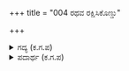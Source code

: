 +++
title = "004 ರಥವ ರಕ್ಷಿಸಿಕೊಣ್ಡು"

+++

<details><summary>ಗದ್ಯ (ಕ.ಗ.ಪ) </summary>

4. ತಾನೇರಿದ ರಥವನ್ನು ರಕ್ಷಿಸಿಕೊಂಡು, ತನ್ನ ಸಾರಥಿಯನ್ನು ಕಾಪಾಡಿಕೊಂಡು, ಮುಂದೆ ಹೂಡಿರುವ ರಥದ ಕುದುರೆಗಳು ಗಾಯಗೊಳ್ಳದ ರೀತಿಯಲ್ಲಿ, ಪ್ರಸಿದ್ಧರಾದ ಶತ್ರುಗಳ ಶಸ್ತ್ರಾಸ್ತ್ರಗಳನ್ನು, ಶತ್ರುಪಕ್ಷದ ರಥಿಕರನ್ನು, ಯುದ್ಧದಲ್ಲಿ ಜಯಿಸುವ ರಥಿಕ ವಿದ್ಯೆಯಲ್ಲಿ ಇವರ ಸಮಾನ ದೇªತೆ,ಮಾನವರಲ್ಲಿ ಬೇರೆ ಯಾರೂ ಇರಲಿಲ್ಲ.
</details>

<details><summary>ಪದಾರ್ಥ (ಕ.ಗ.ಪ) </summary>

ಮಸೆಗಾಣ್-ಗಾಯಗೊಳ್ಳು, ಪ್ರಥಿತ-ಪ್ರಸಿದ್ಧರಾದ
</details>
